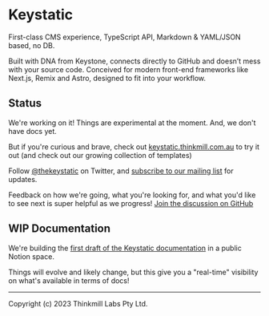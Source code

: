 # Keystatic

First-class CMS experience, TypeScript API, Markdown & YAML/JSON based, no DB.

Built with DNA from Keystone, connects directly to GitHub and doesn’t mess with
your source code. Conceived for modern front-end frameworks like Next.js, Remix
and Astro, designed to fit into your workflow.

## Status

We're working on it! Things are experimental at the moment. And, we don't have
docs yet.

But if you're curious and brave, check out
[keystatic.thinkmill.com.au](https://keystatic.thinkmill.com.au) to try it out
(and check out our growing collection of templates)

Follow [@thekeystatic](https://twitter.com/thekeystatic) on Twitter, and
[subscribe to our mailing list](https://keystatic.thinkmill.com.au/#mailing-list)
for updates.

Feedback on how we're going, what you're looking for, and what you'd like to see
next is super helpful as we progress!
[Join the discussion on GitHub](https://github.com/Thinkmill/keystatic/discussions)

## WIP Documentation

We're building the
[first draft of the Keystatic documentation](https://www.notion.so/thinkmill/Keystatic-9f141cb1ac3c44b5ad02f1ae9b5543d8)
in a public Notion space.

Things will evolve and likely change, but this give you a "real-time" visibility
on what's available in terms of docs!

---

Copyright (c) 2023 Thinkmill Labs Pty Ltd.
